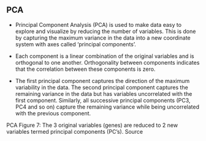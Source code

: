 ## PCA

- Principal Component Analysis (PCA) is used to make data easy to explore and visualize by reducing the number of variables. This is done by capturing the maximum variance in the data into a new coordinate system with axes called ‘principal components’.

- Each component is a linear combination of the original variables and is orthogonal to one another. Orthogonality between components indicates that the correlation between these components is zero.

- The first principal component captures the direction of the maximum variability in the data. The second principal component captures the remaining variance in the data but has variables uncorrelated with the first component. Similarly, all successive principal components (PC3, PC4 and so on) capture the remaining variance while being uncorrelated with the previous component.

PCA
Figure 7: The 3 original variables (genes) are reduced to 2 new variables termed principal components (PC’s). Source
